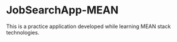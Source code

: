 # JobSearchApp-MEAN

This is a practice application developed while learning MEAN stack technologies.
